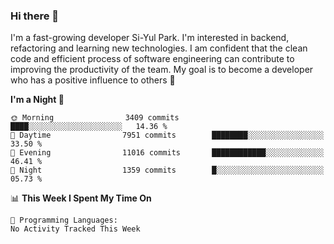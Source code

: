 ### Hi there 👋


I'm a fast-growing developer Si-Yul Park. I'm interested in backend, refactoring and learning new technologies. I am confident that the clean code and efficient process of software engineering can contribute to improving the productivity of the team. My goal is to become a developer who has a positive influence to others 🔭

<!--START_SECTION:waka-->
**I'm a Night 🦉** 

```text
🌞 Morning                3409 commits        ████░░░░░░░░░░░░░░░░░░░░░   14.36 % 
🌆 Daytime                7951 commits        ████████░░░░░░░░░░░░░░░░░   33.50 % 
🌃 Evening                11016 commits       ████████████░░░░░░░░░░░░░   46.41 % 
🌙 Night                  1359 commits        █░░░░░░░░░░░░░░░░░░░░░░░░   05.73 % 
```


📊 **This Week I Spent My Time On** 

```text
💬 Programming Languages: 
No Activity Tracked This Week
```


<!--END_SECTION:waka-->
